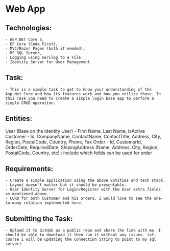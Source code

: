 
# Web App

Technologies: 
--------
	- ASP.NET Core 5, 
	- EF Core (Code First), 
	- MVC/Razor Pages (both if needed), 
	- MS SQL Server, 
	- Logging using Serilog to a File. 
	- Identity Server for User Management

Task:
--------
	- This is a simple task to get to know your understanding of the Asp.Net Core and how its features work and how you utilize those. In this Task you need to create a simple login base app to perform a simple CRUD operation. 

Entities:
--------
User (Base on the Identity User)
	- First Name, Last Name, IsActive
Customer
	- Id, CompanyName, ContactName, ContactTitle, Address, City, Region, PostalCode, Country, Phone, Fax
Order
	- Id, CustomerId, OrderDate, RequiredDate, ShipingAddress (Name, Address, City, Region, PostalCode, Country, etc) : include which feilds can be used for order

Requirements:
--------
	- Create a simple application using the above Entities and tech stack. 
	- Layout doesn't matter but it should be presentable. 
	- User Identity Server for Login/Register with the User extra fields as mentioned above. 
	- CURD for both Customer and his orders. i would love to see the one-to-many relation implemented here. 

Submitting the Task:
--------
	- Upload it to GitHub as a public repo and share the link with me. I should be able to download it then run it without any issues. (of-course i will be updating the Connection String to point to my sql server)

